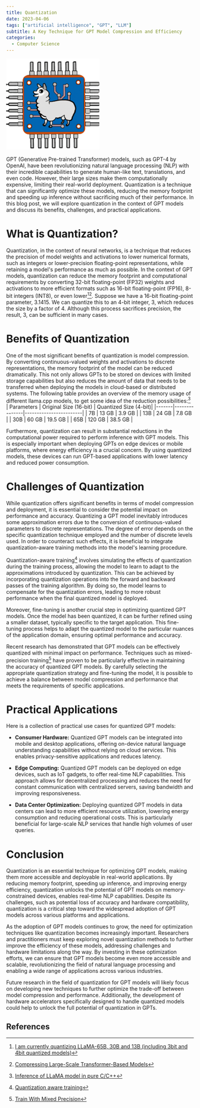 ```yaml
---
title: Quantization
date: 2023-04-06
tags: ["artificial intelligence", "GPT", "LLM"]
subtitle: A Key Technique for GPT Model Compression and Efficiency
categories:
  - Computer Science
---
```

<aside>
<img src="/images/lama.png" width="250" onclick="window.open(this.src)">
</aside>

GPT (Generative Pre-trained Transformer) models, such as GPT-4 by OpenAI, have been revolutionizing natural language processing (NLP) with their incredible capa&shy;bilities to generate human-like text, translations, and even code. However, their large sizes make them compu&shy;tationally expensive, limiting their real-world deployment. Quantization is a technique that can sig&shy;nificantly optimize these models, reducing the memory footprint and speeding up inference without sacrificing much of their performance. In this blog post, we will explore quantization in the context of GPT models and discuss its benefits, challenges, and practical applications.

# What is Quantization?

Quantization, in the context of neural networks, is a technique that reduces the precision of model weights and activations to lower numerical formats, such as integers or lower-precision floating-point representations, while retaining a model's performance as much as possible. In the context of GPT models, quantization can reduce the memory footprint and computational requirements by converting 32-bit floating-point (FP32) weights and activations to more efficient formats such as 16-bit floating-point (FP16), 8-bit integers (INT8), or even lower[^1][^2]. Suppose we have a 16-bit floating-point parameter, 3.1415. We can quantize this to an 4-bit integer, 3, which reduces the size by a factor of 4. Although this process sacrifices precision, the result, 3, can be sufficient in many cases.


# Benefits of Quantization

One of the most significant benefits of quantization is model compression. By converting continuous-valued weights and activations to discrete representations, the memory footprint of the model can be reduced dramatically. This not only allows GPTs to be stored on devices with limited storage capabilities but also reduces the amount of data that needs to be transferred when deploying the models in cloud-based or distributed systems. The following table provides an overview of the memory usage of different llama.cpp models, to get some idea of the reduction possibilities:[^3]
| Parameters | Original Size (16-bit) | Quantized Size (4-bit)|
|-------|---------------|------------------------|
| 7B    | 13 GB         | 3.9 GB                 |
| 13B   | 24 GB         | 7.8 GB                 |
| 30B   | 60 GB         | 19.5 GB                |
| 65B   | 120 GB        | 38.5 GB                |

Furthermore, quantization can result in substantial reductions in the computational power required to perform inference with GPT models. This is especially important when deploying GPTs on edge devices or mobile platforms, where energy efficiency is a crucial concern. By using quantized models, these devices can run GPT-based applications with lower latency and reduced power consumption.

# Challenges of Quantization

While quantization offers significant benefits in terms of model compression and deployment, it is essential to consider the potential impact on performance and accuracy. Quantizing a GPT model inevitably introduces some approximation errors due to the conversion of continuous-valued parameters to discrete representations. The degree of error depends on the specific quantization technique employed and the number of discrete levels used. In order to counteract such effects, it is beneficial to integrate quantization-aware training methods into the model's learning procedure.

Quantization-aware training[^4] involves simulating the effects of quantization during the training process, allowing the model to learn to adapt to the approximations introduced by quantization. This can be achieved by incorporating quantization operations into the forward and backward passes of the training algorithm. By doing so, the model learns to compensate for the quantization errors, leading to more robust performance when the final quantized model is deployed.

Moreover, fine-tuning is another crucial step in optimizing quantized GPT models. Once the model has been quantized, it can be further refined using a smaller dataset, typically specific to the target application. This fine-tuning process helps to adapt the quantized model to the particular nuances of the application domain, ensuring optimal performance and accuracy.

Recent research has demonstrated that GPT models can be effectively quantized with minimal impact on performance. Techniques such as mixed-precision training[^5] have proven to be particularly effective in maintaining the accuracy of quantized GPT models. By carefully selecting the appropriate quantization strategy and fine-tuning the model, it is possible to achieve a balance between model compression and performance that meets the requirements of specific applications.

# Practical Applications

Here is a collection of practical use cases for quantized GPT models:

* **Consumer Hardware:** Quantized GPT models can be integrated into mobile and desktop applications, offering on-device natural language understanding capabilities without relying on cloud services. This enables privacy-sensitive applications and reduces latency.

* **Edge Computing:** Quantized GPT models can be deployed on edge devices, such as IoT gadgets, to offer real-time NLP capabilities. This approach allows for decentralized processing and reduces the need for constant communication with centralized servers, saving bandwidth and improving responsiveness.

* **Data Center Optimization:** Deploying quantized GPT models in data centers can lead to more efficient resource utilization, lowering energy consumption and reducing operational costs. This is particularly beneficial for large-scale NLP services that handle high volumes of user queries.

# Conclusion

Quantization is an essential technique for optimizing GPT models, making them more accessible and deployable in real-world applications. By reducing memory footprint, speeding up inference, and improving energy efficiency, quantization unlocks the potential of GPT models on memory-constrained devices, enables real-time NLP capabilities. Despite its challenges, such as potential loss of accuracy and hardware compatibility, quantization is a critical step toward the widespread adoption of GPT models across various platforms and applications.

As the adoption of GPT models continues to grow, the need for optimization techniques like quantization becomes increasingly important. Researchers and practitioners must keep exploring novel quantization methods to further improve the efficiency of these models, addressing challenges and hardware limitations along the way. By investing in these optimization efforts, we can ensure that GPT models become even more accessible and scalable, revolutionizing the field of natural language processing and enabling a wide range of applications across various industries.

Future research in the field of quantization for GPT models will likely focus on developing new techniques to further optimize the trade-off between model compression and performance. Additionally, the development of hardware accelerators specifically designed to handle quantized models could help to unlock the full potential of quantization in GPTs.

## References
[^1]: [I am currently quantizing LLaMA-65B, 30B and 13B (including 3bit and 4bit quantized models)](https://www.reddit.com/r/LocalLLaMA/comments/1248183/i_am_currently_quantizing_llama65b_30b_and_13b/)
[^2]: [Compressing Large-Scale Transformer-Based Models](https://direct.mit.edu/tacl/article/doi/10.1162/tacl_a_00413/107387/Compressing-Large-Scale-Transformer-Based-Models-A)
[^3]: [Inference of LLaMA model in pure C/C++](https://github.com/ggerganov/llama.cpp/tree/d2beca95dcfcd6f1145886e914b879ffc3604b7a#memorydisk-requirements)
[^4]: [Quantization aware training](https://www.tensorflow.org/model_optimization/guide/quantization/training)
[^5]: [Train With Mixed Precision](https://docs.nvidia.com/deeplearning/performance/mixed-precision-training/index.html)
